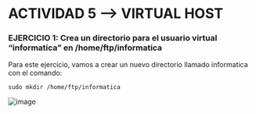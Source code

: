 # ACTIVIDAD 5 --> VIRTUAL HOST

### EJERCICIO 1:  Crea un directorio para el usuario virtual “informatica” en /home/ftp/informatica

Para este ejercicio, vamos a crear un nuevo directorio llamado informatica con el comando:
````
sudo mkdir /home/ftp/informatica
````

![image](https://github.com/Josex02/SREI-ASIR2/assets/91255971/e369100f-ee41-4081-81d5-79861f1f5dbf)


